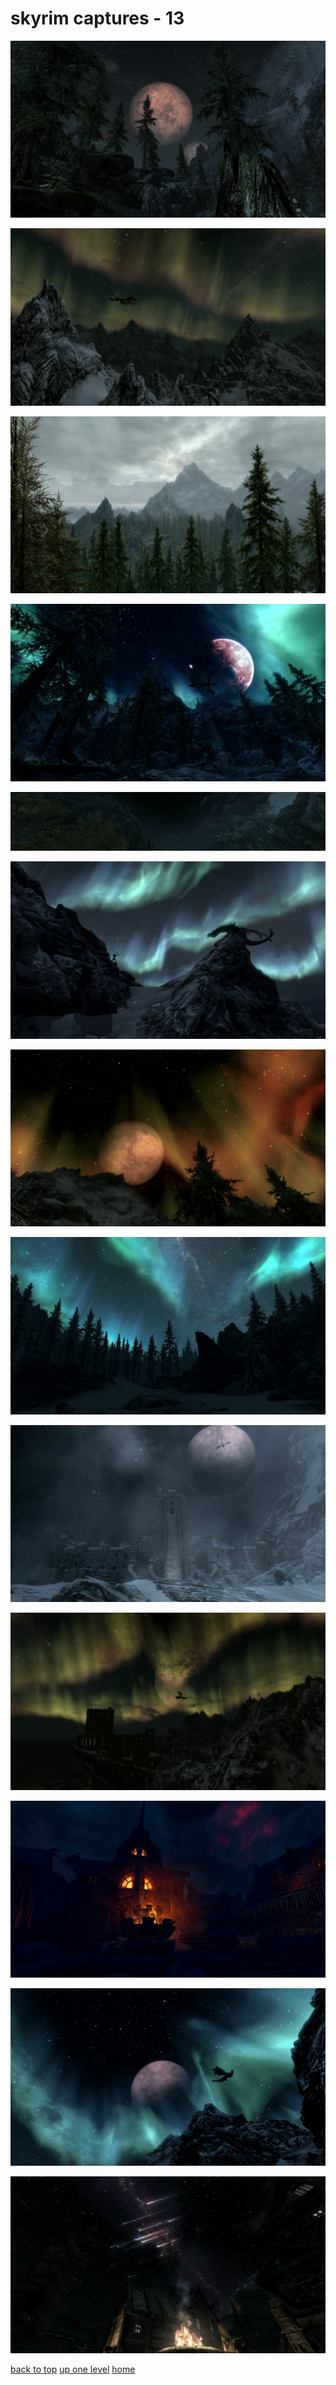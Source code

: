 # skyrim captures - 13
[![1094574-1321433670.jpg](/desktop/skyrim%20captures/1094574-1321433670.jpg "1094574-1321433670.jpg")](https://raw.githubusercontent.com/buckmanc/wallpapers/main/desktop/skyrim%20captures/1094574-1321433670.jpg)

[![26PUO4c.png](/desktop/skyrim%20captures/26PUO4c.png "26PUO4c.png")](https://raw.githubusercontent.com/buckmanc/wallpapers/main/desktop/skyrim%20captures/26PUO4c.png)

[![2sgKskc.png](/desktop/skyrim%20captures/2sgKskc.png "2sgKskc.png")](https://raw.githubusercontent.com/buckmanc/wallpapers/main/desktop/skyrim%20captures/2sgKskc.png)

[![8e63d03e1e07989190012a8ad28efb35-d4m0yob.jpg](/desktop/skyrim%20captures/8e63d03e1e07989190012a8ad28efb35-d4m0yob.jpg "8e63d03e1e07989190012a8ad28efb35-d4m0yob.jpg")](https://raw.githubusercontent.com/buckmanc/wallpapers/main/desktop/skyrim%20captures/8e63d03e1e07989190012a8ad28efb35-d4m0yob.jpg)

[![cYH2nsA.jpg](/desktop/skyrim%20captures/cYH2nsA.jpg "cYH2nsA.jpg")](https://raw.githubusercontent.com/buckmanc/wallpapers/main/desktop/skyrim%20captures/cYH2nsA.jpg)

[![IOTstTl.jpg](/desktop/skyrim%20captures/IOTstTl.jpg "IOTstTl.jpg")](https://raw.githubusercontent.com/buckmanc/wallpapers/main/desktop/skyrim%20captures/IOTstTl.jpg)

[![jeER88G.png](/desktop/skyrim%20captures/jeER88G.png "jeER88G.png")](https://raw.githubusercontent.com/buckmanc/wallpapers/main/desktop/skyrim%20captures/jeER88G.png)

[![JKMYQcN.jpg](/desktop/skyrim%20captures/JKMYQcN.jpg "JKMYQcN.jpg")](https://raw.githubusercontent.com/buckmanc/wallpapers/main/desktop/skyrim%20captures/JKMYQcN.jpg)

[![MVlpPnI.jpg](/desktop/skyrim%20captures/MVlpPnI.jpg "MVlpPnI.jpg")](https://raw.githubusercontent.com/buckmanc/wallpapers/main/desktop/skyrim%20captures/MVlpPnI.jpg)

[![NwA8tbi.png](/desktop/skyrim%20captures/NwA8tbi.png "NwA8tbi.png")](https://raw.githubusercontent.com/buckmanc/wallpapers/main/desktop/skyrim%20captures/NwA8tbi.png)

[![uya25hS.jpg](/desktop/skyrim%20captures/uya25hS.jpg "uya25hS.jpg")](https://raw.githubusercontent.com/buckmanc/wallpapers/main/desktop/skyrim%20captures/uya25hS.jpg)

[![Y4OwLAr.png](/desktop/skyrim%20captures/Y4OwLAr.png "Y4OwLAr.png")](https://raw.githubusercontent.com/buckmanc/wallpapers/main/desktop/skyrim%20captures/Y4OwLAr.png)

[![YNj67nj.jpg](/desktop/skyrim%20captures/YNj67nj.jpg "YNj67nj.jpg")](https://raw.githubusercontent.com/buckmanc/wallpapers/main/desktop/skyrim%20captures/YNj67nj.jpg)


</p>
</details>


[back to top](#)
[up one level](/desktop/README.MD)
[home](/)
